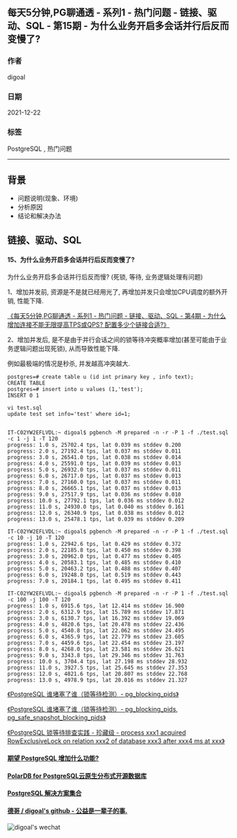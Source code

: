 ## 每天5分钟,PG聊通透 - 系列1 - 热门问题 - 链接、驱动、SQL - 第15期 - 为什么业务开启多会话并行后反而变慢了?          
                                        
### 作者                                        
digoal                                        
                                        
### 日期                                        
2021-12-22                            
                                        
### 标签                                     
PostgreSQL , 热门问题                     
                                      
----                   
                                      
## 背景                   
- 问题说明(现象、环境)            
- 分析原因            
- 结论和解决办法            
                
## 链接、驱动、SQL                 
                
#### 15、为什么业务开启多会话并行后反而变慢了?     
    
为什么业务开启多会话并行后反而慢?    (死锁, 等待, 业务逻辑处理有问题)       
    
1、增加并发前, 资源是不是就已经用光了, 再增加并发只会增加CPU调度的额外开销, 性能下降.     
    
[《每天5分钟,PG聊通透 - 系列1 - 热门问题 - 链接、驱动、SQL - 第4期 - 为什么增加连接不能无限提高TPS或QPS? 配置多少个链接合适?》](../202112/20211220_04.md)      
    
2、增加并发后, 是不是由于并行会话之间的锁等待冲突概率增加(甚至可能由于业务逻辑问题出现死锁), 从而导致性能下降.      
    
例如最极端的情况是秒杀, 并发越高冲突越大.      
    
```    
postgres=# create table u (id int primary key , info text);    
CREATE TABLE    
postgres=# insert into u values (1,'test');    
INSERT 0 1    
```    
    
```    
vi test.sql
update test set info='test' where id=1;


IT-C02YW2EFLVDL:~ digoal$ pgbench -M prepared -n -r -P 1 -f ./test.sql -c 1 -j 1 -T 120    
progress: 1.0 s, 25702.4 tps, lat 0.039 ms stddev 0.200    
progress: 2.0 s, 27192.4 tps, lat 0.037 ms stddev 0.011    
progress: 3.0 s, 26541.0 tps, lat 0.038 ms stddev 0.014    
progress: 4.0 s, 25591.0 tps, lat 0.039 ms stddev 0.013    
progress: 5.0 s, 26932.0 tps, lat 0.037 ms stddev 0.011    
progress: 6.0 s, 26717.0 tps, lat 0.037 ms stddev 0.013    
progress: 7.0 s, 27160.0 tps, lat 0.037 ms stddev 0.011    
progress: 8.0 s, 26665.1 tps, lat 0.037 ms stddev 0.013    
progress: 9.0 s, 27517.9 tps, lat 0.036 ms stddev 0.010    
progress: 10.0 s, 27792.1 tps, lat 0.036 ms stddev 0.012    
progress: 11.0 s, 24930.0 tps, lat 0.040 ms stddev 0.161    
progress: 12.0 s, 26340.9 tps, lat 0.038 ms stddev 0.012    
progress: 13.0 s, 25478.1 tps, lat 0.039 ms stddev 0.209    
    
IT-C02YW2EFLVDL:~ digoal$ pgbench -M prepared -n -r -P 1 -f ./test.sql -c 10 -j 10 -T 120    
progress: 1.0 s, 22942.6 tps, lat 0.429 ms stddev 0.372    
progress: 2.0 s, 22185.8 tps, lat 0.450 ms stddev 0.398    
progress: 3.0 s, 20962.0 tps, lat 0.477 ms stddev 0.405    
progress: 4.0 s, 20583.1 tps, lat 0.485 ms stddev 0.410    
progress: 5.0 s, 20463.2 tps, lat 0.488 ms stddev 0.407    
progress: 6.0 s, 19248.0 tps, lat 0.519 ms stddev 0.443    
progress: 7.0 s, 20184.1 tps, lat 0.495 ms stddev 0.411    
    
IT-C02YW2EFLVDL:~ digoal$ pgbench -M prepared -n -r -P 1 -f ./test.sql -c 100 -j 100 -T 120    
progress: 1.0 s, 6915.6 tps, lat 12.414 ms stddev 16.900    
progress: 2.0 s, 6312.9 tps, lat 15.789 ms stddev 17.871    
progress: 3.0 s, 6130.7 tps, lat 16.392 ms stddev 19.069    
progress: 4.0 s, 4820.6 tps, lat 20.478 ms stddev 22.436    
progress: 5.0 s, 4540.8 tps, lat 22.062 ms stddev 24.495    
progress: 6.0 s, 4365.9 tps, lat 22.779 ms stddev 23.605    
progress: 7.0 s, 4459.6 tps, lat 22.454 ms stddev 23.197    
progress: 8.0 s, 4268.0 tps, lat 23.581 ms stddev 26.621    
progress: 9.0 s, 3343.8 tps, lat 29.346 ms stddev 31.763    
progress: 10.0 s, 3704.4 tps, lat 27.198 ms stddev 28.932    
progress: 11.0 s, 3927.5 tps, lat 25.645 ms stddev 27.353    
progress: 12.0 s, 4821.6 tps, lat 20.807 ms stddev 22.768    
progress: 13.0 s, 4978.9 tps, lat 20.016 ms stddev 21.327    
```    
  
[《PostgreSQL 谁堵塞了谁（锁等待检测）- pg_blocking_pids》](../201903/20190304_01.md)    
  
[《PostgreSQL 谁堵塞了谁（锁等待检测）- pg_blocking_pids, pg_safe_snapshot_blocking_pids》](../201902/20190201_02.md)    
  
[《PostgreSQL 锁等待排查实践 - 珍藏级 - process xxx1 acquired RowExclusiveLock on relation xxx2 of database xxx3 after xxx4 ms at xxx》](../201806/20180622_02.md)    
    
  
#### [期望 PostgreSQL 增加什么功能?](https://github.com/digoal/blog/issues/76 "269ac3d1c492e938c0191101c7238216")
  
  
#### [PolarDB for PostgreSQL云原生分布式开源数据库](https://github.com/ApsaraDB/PolarDB-for-PostgreSQL "57258f76c37864c6e6d23383d05714ea")
  
  
#### [PostgreSQL 解决方案集合](https://yq.aliyun.com/topic/118 "40cff096e9ed7122c512b35d8561d9c8")
  
  
#### [德哥 / digoal's github - 公益是一辈子的事.](https://github.com/digoal/blog/blob/master/README.md "22709685feb7cab07d30f30387f0a9ae")
  
  
![digoal's wechat](../pic/digoal_weixin.jpg "f7ad92eeba24523fd47a6e1a0e691b59")
  
